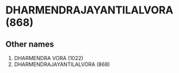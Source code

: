 # DHARMENDRAJAYANTILALVORA (868)

## Other names
1. DHARMENDRA VORA (1022)
1. DHARMENDRAJAYANTILALVORA (868)


